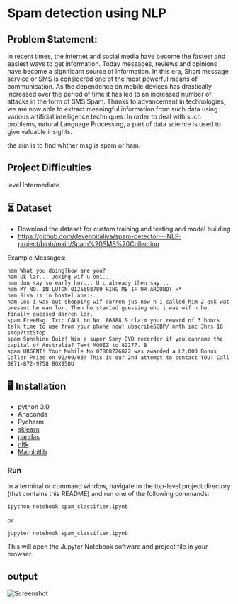 # Spam detection using NLP
## Problem Statement:

In recent times, the internet and social media have become the fastest and easiest ways to get information. Today messages, reviews and opinions have become a significant source of information. In this era, Short message service or SMS is considered one of the most powerful means of communication. As the dependence on mobile devices has drastically increased over the period of time it has led to an increased number of attacks in the form of SMS Spam. Thanks to advancement in technologies, we are now able to extract meaningful information from such data using various artificial intelligence techniques. In order to deal with such problems, natural Language Processing, a part of data science is used to give valuable insights.

the aim is to find whther msg is spam or ham.
## Project Difficulties 
level Intermediate

## ⏳ Dataset
- Download the dataset for custom training and testing and model building
- https://github.com/devenpitaliya/spam-detector---NLP-project/blob/main/Spam%20SMS%20Collection

Example Messages:

```
ham What you doing?how are you? 
ham Ok lar... Joking wif u oni... 
ham dun say so early hor... U c already then say... 
ham MY NO. IN LUTON 0125698789 RING ME IF UR AROUND! H* 
ham Siva is in hostel aha:-. 
ham Cos i was out shopping wif darren jus now n i called him 2 ask wat present he wan lor. Then he started guessing who i was wif n he finally guessed darren lor. 
spam FreeMsg: Txt: CALL to No: 86888 & claim your reward of 3 hours talk time to use from your phone now! ubscribe6GBP/ mnth inc 3hrs 16 stop?txtStop 
spam Sunshine Quiz! Win a super Sony DVD recorder if you canname the capital of Australia? Text MQUIZ to 82277. B 
spam URGENT! Your Mobile No 07808726822 was awarded a L2,000 Bonus Caller Prize on 02/09/03! This is our 2nd attempt to contact YOU! Call 0871-872-9758 BOX95QU 

```

## :desktop_computer:	Installation
- python 3.0 
- Anaconda
- Pycharm 
- [sklearn](scikit-learn.org/)
- [pandas](https://pandas.org/)
- [nltk](https://nltk.org/)
- [Matplotlib](https://matplotlib.org/)

### Run

In a terminal or command window, navigate to the top-level project directory (that contains this README) and run one of the following commands:

```bash
ipython notebook spam_classifier.ipynb
```  
or
```bash
jupyter notebook spam_classifier.ipynb
```

This will open the Jupyter Notebook software and project file in your browser.

## output

![Screenshot](https://github.com/devenpitaliya/spam-detector---NLP-project/blob/main/03.07.2021_14.21.42_REC.gif)
